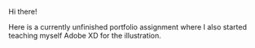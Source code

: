 Hi there!

Here is a currently unfinished portfolio assignment where I also started teaching myself Adobe XD for the illustration.

